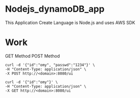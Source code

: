 # Nodejs_dynamoDB_app
This Application Create Language is Node.js and uses AWS SDK

# Work
GET Method
POST Method

```
curl -d '{"id":"omy", "passwd":"1234"}' \
-H "Content-Type: application/json" \
-X POST http://<domain>:8080/ui
```
```
curl -d '{"id":"omy"}' \
-H "Content-Type: application/json" \
-X GET http://<domain>:8080/ui
```
